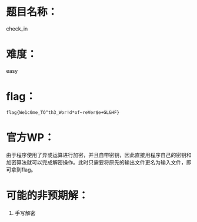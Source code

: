 # 题目名称：

check_in

# 难度：

easy

# flag：

`flag{We1c0me_TO^th3_Wor!d*of~reVer$e+GL&HF}`

# 官方WP：

由于程序使用了异或运算进行加密，并且自带密钥，因此直接用程序自己的密钥和加密算法就可以完成解密操作。此时只需要将原先的输出文件更名为输入文件，即可拿到flag。

# 可能的非预期解：

1. 手写解密
